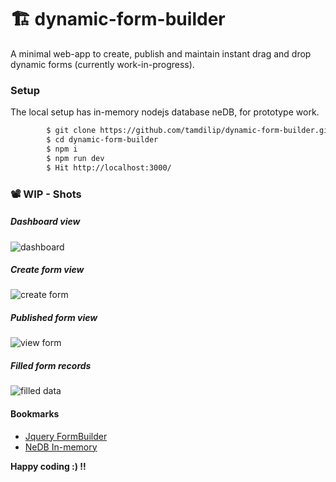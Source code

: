 # 🏗️ dynamic-form-builder
A minimal web-app to create, publish and maintain instant drag and drop dynamic forms (currently work-in-progress).

### Setup
The local setup has in-memory nodejs database neDB, for prototype work.

```sh
        $ git clone https://github.com/tamdilip/dynamic-form-builder.git
        $ cd dynamic-form-builder
        $ npm i
        $ npm run dev
        $ Hit http://localhost:3000/
```

### 📽 WIP - Shots
##### Dashboard view
![dashboard](https://raw.githubusercontent.com/tamdilip/dynamic-form-builder/main/docs/home-form.png)

##### Create form view
![create form](https://raw.githubusercontent.com/tamdilip/dynamic-form-builder/main/docs/create-form.png)

##### Published form view
![view form](https://raw.githubusercontent.com/tamdilip/dynamic-form-builder/main/docs/view-form.png)

##### Filled form records
![filled data](https://raw.githubusercontent.com/tamdilip/dynamic-form-builder/main/docs/records-form.png)

#### Bookmarks
* [Jquery FormBuilder](https://formbuilder.online/)
* [NeDB In-memory](https://github.com/louischatriot/nedb)

**Happy coding :) !!**
